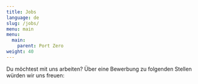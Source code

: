 ```yaml
---
title: Jobs
language: de
slug: /jobs/
menu: main
menu:
  main:
    parent: Port Zero
weight: 40
---
```

Du möchtest mit uns arbeiten? Über eine Bewerbung zu folgenden Stellen würden
wir uns freuen:
